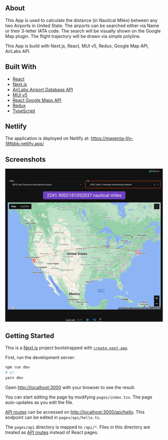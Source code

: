## About

This App is used to calculate the distance (in Nautical Miles) between any two Airports in United State. The airports can be searched either via Name or their 3-letter IATA code. The search will be visually shown on the Google Map plugin. The flight trajectory will be drawn via simple polyline.

This App is build with Next.js, React, MUI v5, Redux, Google Map API, AirLabs API.

## Built With

- [React](https://react.com)
- [Next.js](https://nextjs.org/)
- [AirLabs Airport Database API](https://airlabs.co/docs/airports)
- [MUI v5](https://mui.com/)
- [React Google Maps API](https://react-google-maps-api-docs.netlify.app/)
- [Redux](https://redux.js.org/)
- [TypeScript](https://www.typescriptlang.org/)

## Netlify

The application is deployed on Netlify at:
https://magenta-lily-18fbbb.netlify.app/

## Screenshots

<img src="public/airport-us-locator-homepage.jpg" alt="US Airport Locator App Main Page">

## Getting Started

This is a [Next.js](https://nextjs.org/) project bootstrapped with [`create-next-app`](https://github.com/vercel/next.js/tree/canary/packages/create-next-app).

First, run the development server:

```bash
npm run dev
# or
yarn dev
```

Open [http://localhost:3000](http://localhost:3000) with your browser to see the result.

You can start editing the page by modifying `pages/index.tsx`. The page auto-updates as you edit the file.

[API routes](https://nextjs.org/docs/api-routes/introduction) can be accessed on [http://localhost:3000/api/hello](http://localhost:3000/api/hello). This endpoint can be edited in `pages/api/hello.ts`.

The `pages/api` directory is mapped to `/api/*`. Files in this directory are treated as [API routes](https://nextjs.org/docs/api-routes/introduction) instead of React pages.
